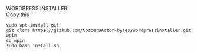WORDPRESS INSTALLER     
Copy this
```
sudo apt install git
git clone https://github.com/CooperDActor-bytes/wordpressinstaller.git wpin 
cd wpin 
sudo bash install.sh
```
